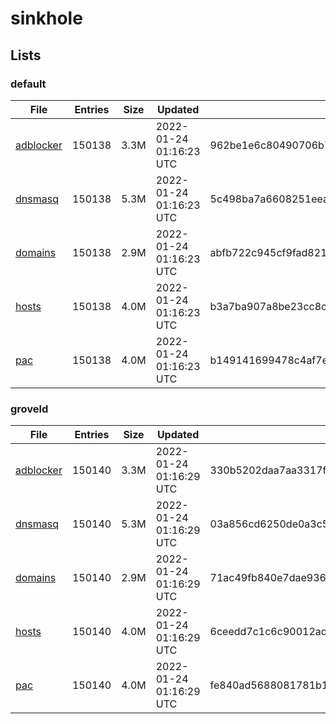 # sinkhole

## Lists

### default

|File|Entries|Size|Updated|Hash|
|-|-|-|-|-|
|[adblocker](https://raw.githubusercontent.com/groveld/sinkhole/lists/default/adblocker.txt)|150138|3.3M|2022-01-24 01:16:23 UTC|962be1e6c80490706b7228ed462325a565396c9be40117af6447b5a46853646c|
|[dnsmasq](https://raw.githubusercontent.com/groveld/sinkhole/lists/default/dnsmasq.txt)|150138|5.3M|2022-01-24 01:16:23 UTC|5c498ba7a6608251eea330fc7daf864c6ff18d572957c2c79ff51f5b0151f54d|
|[domains](https://raw.githubusercontent.com/groveld/sinkhole/lists/default/domains.txt)|150138|2.9M|2022-01-24 01:16:23 UTC|abfb722c945cf9fad8216caf99a51f5db479206cc94f9bc506602b4eed83aec5|
|[hosts](https://raw.githubusercontent.com/groveld/sinkhole/lists/default/hosts.txt)|150138|4.0M|2022-01-24 01:16:23 UTC|b3a7ba907a8be23cc8cdf03c9b3e7df56c7109c6d549fb750bdc3e099fc2ddac|
|[pac](https://raw.githubusercontent.com/groveld/sinkhole/lists/default/pac.txt)|150138|4.0M|2022-01-24 01:16:23 UTC|b149141699478c4af7e0cb9471f6a5282207c461b11385102a77a1c59fb069e8|

### groveld

|File|Entries|Size|Updated|Hash|
|-|-|-|-|-|
|[adblocker](https://raw.githubusercontent.com/groveld/sinkhole/lists/groveld/adblocker.txt)|150140|3.3M|2022-01-24 01:16:29 UTC|330b5202daa7aa3317fb0ce323a16f953ce06c8957936a7cc93bd4dc8bf77adb|
|[dnsmasq](https://raw.githubusercontent.com/groveld/sinkhole/lists/groveld/dnsmasq.txt)|150140|5.3M|2022-01-24 01:16:29 UTC|03a856cd6250de0a3c57dbae89a328cd2ddc7b50f61081063dfd42a24d27f2f9|
|[domains](https://raw.githubusercontent.com/groveld/sinkhole/lists/groveld/domains.txt)|150140|2.9M|2022-01-24 01:16:29 UTC|71ac49fb840e7dae936ca545020f5e1368807b486b675af22d79dfa6d1f1aaee|
|[hosts](https://raw.githubusercontent.com/groveld/sinkhole/lists/groveld/hosts.txt)|150140|4.0M|2022-01-24 01:16:29 UTC|6ceedd7c1c6c90012ad347ac89011df075d535d9f2481d78af0938989d0eaf83|
|[pac](https://raw.githubusercontent.com/groveld/sinkhole/lists/groveld/pac.txt)|150140|4.0M|2022-01-24 01:16:29 UTC|fe840ad5688081781b1ef212bba375eb78feb191bd12b17ac9f616dbc881c88a|
